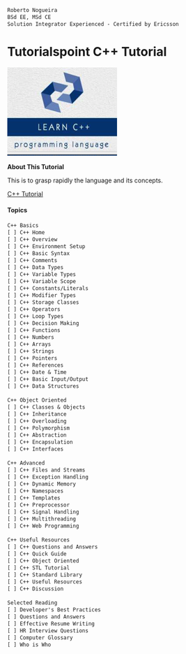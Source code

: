 ```
Roberto Nogueira  
BSd EE, MSd CE
Solution Integrator Experienced - Certified by Ericsson
```
# Tutorialspoint C++ Tutorial

![ebook cover](images/tutorialspoint-cpp-tutorial.png)

**About This Tutorial**

This is to grasp rapidly the language and its concepts.

[C++ Tutorial](https://www.tutorialspoint.com/cplusplus/index.htm)

#### Topics
```
C++ Basics
[ ] C++ Home
[ ] C++ Overview
[ ] C++ Environment Setup
[ ] C++ Basic Syntax
[ ] C++ Comments
[ ] C++ Data Types
[ ] C++ Variable Types
[ ] C++ Variable Scope
[ ] C++ Constants/Literals
[ ] C++ Modifier Types
[ ] C++ Storage Classes
[ ] C++ Operators
[ ] C++ Loop Types
[ ] C++ Decision Making
[ ] C++ Functions
[ ] C++ Numbers
[ ] C++ Arrays
[ ] C++ Strings
[ ] C++ Pointers
[ ] C++ References
[ ] C++ Date & Time
[ ] C++ Basic Input/Output
[ ] C++ Data Structures

C++ Object Oriented
[ ] C++ Classes & Objects
[ ] C++ Inheritance
[ ] C++ Overloading
[ ] C++ Polymorphism
[ ] C++ Abstraction
[ ] C++ Encapsulation
[ ] C++ Interfaces

C++ Advanced
[ ] C++ Files and Streams
[ ] C++ Exception Handling
[ ] C++ Dynamic Memory
[ ] C++ Namespaces
[ ] C++ Templates
[ ] C++ Preprocessor
[ ] C++ Signal Handling
[ ] C++ Multithreading
[ ] C++ Web Programming

C++ Useful Resources
[ ] C++ Questions and Answers
[ ] C++ Quick Guide
[ ] C++ Object Oriented
[ ] C++ STL Tutorial
[ ] C++ Standard Library
[ ] C++ Useful Resources
[ ] C++ Discussion

Selected Reading
[ ] Developer's Best Practices
[ ] Questions and Answers
[ ] Effective Resume Writing
[ ] HR Interview Questions
[ ] Computer Glossary
[ ] Who is Who 
```

